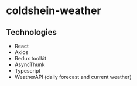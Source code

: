 # coldshein-weather
## Technologies
* React
* Axios
* Redux toolkit
* AsyncThunk
* Typescript
* WeatherAPI (daily forecast and current weather)
